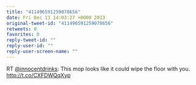 ```yaml
---
title: "411496591259078656"
date: Fri Dec 13 14:03:27 +0000 2013
original-tweet-id: "411496591259078656"
retweets: 0
favorites: 0
reply-tweet-id: ""
reply-user-id: ""
reply-user-screen-name: ""
---
```

RT <a href="https://twitter.com/innocentdrinks">@innocentdrinks</a>: This mop looks like it could wipe the floor with you. http://t.co/CXFDWQqXyp
